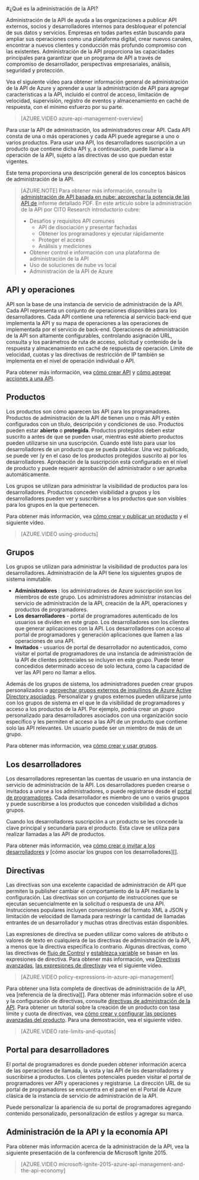 <properties 
    pageTitle="Conceptos básicos de administración de la API" 
    description="Obtenga información sobre las API, productos, roles, grupos y otros conceptos clave de administración de la API." 
    services="api-management" 
    documentationCenter="" 
    authors="steved0x" 
    manager="erikre" 
    editor=""/>

<tags 
    ms.service="api-management" 
    ms.workload="mobile" 
    ms.tgt_pltfrm="na" 
    ms.devlang="na" 
    ms.topic="hero-article" 
    ms.date="10/25/2016" 
    ms.author="sdanie"/>

#<a name="what-is-api-management"></a>¿Qué es la administración de la API?

Administración de la API de ayuda a las organizaciones a publicar API externos, socios y desarrolladores internos para desbloquear el potencial de sus datos y servicios. Empresas en todas partes están buscando para ampliar sus operaciones como una plataforma digital, crear nuevos canales, encontrar a nuevos clientes y conducción más profundo compromiso con las existentes. Administración de la API proporciona las capacidades principales para garantizar que un programa de API a través de compromiso de desarrollador, perspectivas empresariales, análisis, seguridad y protección.

Vea el siguiente vídeo para obtener información general de administración de la API de Azure y aprender a usar la administración de API para agregar características a la API, incluido el control de acceso, limitación de velocidad, supervisión, registro de eventos y almacenamiento en caché de respuesta, con el mínimo esfuerzo por su parte.

> [AZURE.VIDEO azure-api-management-overview]

Para usar la API de administración, los administradores crear API. Cada API consta de una o más operaciones y cada API puede agregarse a uno o varios productos. Para usar una API, los desarrolladores suscripción a un producto que contiene dicha API y, a continuación, puede llamar a la operación de la API, sujeto a las directivas de uso que puedan estar vigentes.

Este tema proporciona una descripción general de los conceptos básicos de administración de la API.

>[AZURE.NOTE] Para obtener más información, consulte la [administración de API basada en nube: aprovechar la potencia de las API de](http://j.mp/ms-apim-whitepaper) informe detallado PDF. En este artículo sobre la administración de la API por CITO Research introductorio cubre: 
>
> - Desafíos y requisitos API comunes
>     - API de disociación y presentar fachadas
>     - Obtener los programadores y ejecutar rápidamente
>     - Proteger el acceso
>     - Análisis y mediciones
> - Obtener control e información con una plataforma de administración de la API
> - Uso de soluciones de nube vs local
> - Administración de la API de Azure

## <a name="apis"> </a>API y operaciones

API son la base de una instancia de servicio de administración de la API. Cada API representa un conjunto de operaciones disponibles para los desarrolladores. Cada API contiene una referencia al servicio back-end que implementa la API y su mapa de operaciones a las operaciones de implementada por el servicio de back-end. Operaciones de administración de la API son altamente configurables, controlando asignación URL, consulta y los parámetros de ruta de acceso, solicitud y contenido de la respuesta y almacenamiento en caché de respuesta de operación. Límite de velocidad, cuotas y las directivas de restricción de IP también se implementa en el nivel de operación individual o API.

Para obtener más información, vea [cómo crear API][] y [cómo agregar acciones a una API][].


## <a name="products"></a> Productos

Los productos son cómo aparecen las API para los programadores. Productos de administración de la API de tienen uno o más API y estén configurados con un título, descripción y condiciones de uso. Productos pueden estar **abierto** o **protegida**. Productos protegidos deben estar suscrito a antes de que se pueden usar, mientras esté abierto productos pueden utilizarse sin una suscripción. Cuando esté listo para usar los desarrolladores de un producto que se pueda publicar. Una vez publicado, se puede ver (y en el caso de los productos protegidos suscrito a) por los desarrolladores. Aprobación de la suscripción está configurado en el nivel de producto y puede requerir aprobación del administrador o ser aprueba automáticamente.

Los grupos se utilizan para administrar la visibilidad de productos para los desarrolladores. Productos conceden visibilidad a grupos y los desarrolladores pueden ver y suscribirse a los productos que son visibles para los grupos en la que pertenecen. 

Para obtener más información, vea [cómo crear y publicar un producto][] y el siguiente vídeo.

> [AZURE.VIDEO using-products]

## <a name="groups"></a> Grupos

Los grupos se utilizan para administrar la visibilidad de productos para los desarrolladores. Administración de la API tiene los siguientes grupos de sistema inmutable.

-   **Administradores** : los administradores de Azure suscripción son los miembros de este grupo. Los administradores administrar instancias del servicio de administración de la API, creación de la API, operaciones y productos de programadores.
-   **Los desarrolladores** - portal de programadores autenticado de los usuarios se dividen en este grupo. Los desarrolladores son los clientes que generar aplicaciones con la API. Los desarrolladores con acceso al portal de programadores y generación aplicaciones que llamen a las operaciones de una API.
-   **Invitados** - usuarios de portal de desarrollador no autenticados, como visitar el portal de programadores de una instancia de administración de la API de clientes potenciales se incluyen en este grupo. Puede tener concedidos determinado acceso de solo lectura, como la capacidad de ver las API pero no llamar a ellos.

Además de los grupos de sistema, los administradores pueden crear grupos personalizados o [aprovechar grupos externos de inquilinos de Azure Active Directory asociados](api-management-howto-aad.md#how-to-add-an-external-azure-active-directory-group). Personalizar y grupos externos pueden utilizarse junto con los grupos de sistema en el que le da visibilidad de programadores y acceso a los productos de la API. Por ejemplo, podría crear un grupo personalizado para desarrolladores asociados con una organización socio específico y les permiten el acceso a las API de un producto que contiene solo las API relevantes. Un usuario puede ser un miembro de más de un grupo.

Para obtener más información, vea [cómo crear y usar grupos][].

## <a name="developers"></a> Los desarrolladores

Los desarrolladores representan las cuentas de usuario en una instancia de servicio de administración de la API. Los desarrolladores pueden crearse o invitados a unirse a los administradores, o puede registrarse desde el [portal de programadores][]. Cada desarrollador es miembro de uno o varios grupos y puede suscribirse a los productos que conceden visibilidad a dichos grupos.

Cuando los desarrolladores suscripción a un producto se les concede la clave principal y secundaria para el producto. Esta clave se utiliza para realizar llamadas a las API de productos.

Para obtener más información, vea [cómo crear o invitar a los desarrolladores][] y [cómo asociar los grupos con los desarrolladores][].

## <a name="policies"></a> Directivas

Las directivas son una excelente capacidad de administración de API que permiten la publisher cambiar el comportamiento de la API mediante la configuración. Las directivas son un conjunto de instrucciones que se ejecutan secuencialmente en la solicitud o respuesta de una API. Instrucciones populares incluyen conversiones del formato XML a JSON y limitación de velocidad de llamada para restringir la cantidad de llamadas entrantes de un desarrollador y muchas otras directivas están disponibles.

Las expresiones de directiva se pueden utilizar como valores de atributo o valores de texto en cualquiera de las directivas de administración de la API, a menos que la directiva especifica lo contrario. Algunas directivas, como las directivas de [flujo de Control](https://msdn.microsoft.com/library/azure/dn894085.aspx#choose) y [establezca variable](https://msdn.microsoft.com/library/azure/dn894085.aspx#set-variable) se basan en las expresiones de directiva. Para obtener más información, vea [Directivas avanzadas](https://msdn.microsoft.com/library/azure/dn894085.aspx#AdvancedPolicies), [las expresiones de directiva](https://msdn.microsoft.com/library/azure/dn910913.aspx)y vea el siguiente vídeo.

> [AZURE.VIDEO policy-expressions-in-azure-api-management]

Para obtener una lista completa de directivas de administración de la API, vea [referencia de la directiva][]. Para obtener más información sobre el uso y la configuración de directivas, consulte [directivas de administración de la API][]. Para obtener un tutorial sobre la creación de un producto con tasa límite y cuota de directivas, vea [cómo crear y configurar las opciones avanzadas del producto][]. Para una demostración, vea el siguiente vídeo.

> [AZURE.VIDEO rate-limits-and-quotas]

## <a name="developer-portal"></a> Portal para desarrolladores

El portal de programadores es donde pueden obtener información acerca de las operaciones de llamada, la vista y las API de los desarrolladores y suscribirse a productos. Los clientes potenciales pueden visitar el portal de programadores ver API y operaciones y registrarse. La dirección URL de su portal de programadores se encuentra en el panel en el Portal de Azure clásica de la instancia de servicio de administración de la API.

Puede personalizar la apariencia de su portal de programadores agregando contenido personalizado, personalización de estilos y agregar su marca.

## <a name="api-management-and-the-api-economy"></a>Administración de la API y la economía API

Para obtener más información acerca de la administración de la API, vea la siguiente presentación de la conferencia de Microsoft Ignite 2015.

> [AZURE.VIDEO microsoft-ignite-2015-azure-api-management-and-the-api-economy]

[APIs and operations]: #apis
[Products]: #products
[Groups]: #groups
[Developers]: #developers
[Policies]: #policies
[Portal de programadores]: #developer-portal

[Cómo crear API]: api-management-howto-create-apis.md
[Cómo agregar acciones a una API]: api-management-howto-add-operations.md
[Cómo crear y publicar un producto]: api-management-howto-add-products.md
[Cómo crear y usar grupos]: api-management-howto-create-groups.md
[Cómo asociar los grupos a los desarrolladores]: api-management-howto-create-groups.md#associate-group-developer
[Cómo crear y configurar las opciones avanzadas del producto]: api-management-howto-product-with-rules.md
[Cómo crear o invitar a los desarrolladores]: api-management-howto-create-or-invite-developers.md
[Referencia de directiva]: api-management-policy-reference.md
[Directivas de administración de la API]: api-management-howto-policies.md
[Create an API Management service instance]: api-management-get-started.md#create-service-instance



 
